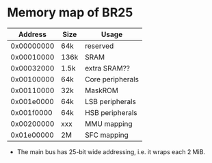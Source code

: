 # Memory map of BR25

|  Address   | Size | Usage                 |
|------------|------|-----------------------|
| 0x00000000 | 64k  | reserved              |
| 0x00010000 | 136k | SRAM                  |
| 0x00032000 | 1.5k | extra SRAM??          |
| 0x00100000 | 64k  | Core peripherals      |
| 0x00110000 | 32k  | MaskROM               |
| 0x001e0000 | 64k  | LSB peripherals       |
| 0x001f0000 | 64k  | HSB peripherals       |
| 0x00200000 | xxx  | MMU mapping           |
| 0x01e00000 | 2M   | SFC mapping           |

- The main bus has 25-bit wide addressing, i.e. it wraps each 2 MiB.

